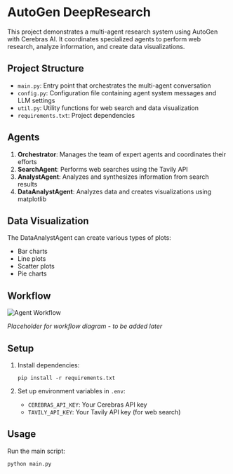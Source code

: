 # AutoGen DeepResearch

This project demonstrates a multi-agent research system using AutoGen with Cerebras AI. It coordinates specialized agents to perform web research, analyze information, and create data visualizations.

## Project Structure

- `main.py`: Entry point that orchestrates the multi-agent conversation
- `config.py`: Configuration file containing agent system messages and LLM settings
- `util.py`: Utility functions for web search and data visualization
- `requirements.txt`: Project dependencies

## Agents

1. **Orchestrator**: Manages the team of expert agents and coordinates their efforts
2. **SearchAgent**: Performs web searches using the Tavily API
3. **AnalystAgent**: Analyzes and synthesizes information from search results
4. **DataAnalystAgent**: Analyzes data and creates visualizations using matplotlib

## Data Visualization

The DataAnalystAgent can create various types of plots:
- Bar charts
- Line plots
- Scatter plots
- Pie charts

## Workflow

![Agent Workflow](agent_workflow.png)

*Placeholder for workflow diagram - to be added later*

## Setup

1. Install dependencies:
   ```
   pip install -r requirements.txt
   ```

2. Set up environment variables in `.env`:
   - `CEREBRAS_API_KEY`: Your Cerebras API key
   - `TAVILY_API_KEY`: Your Tavily API key (for web search)

## Usage

Run the main script:
```
python main.py
```
